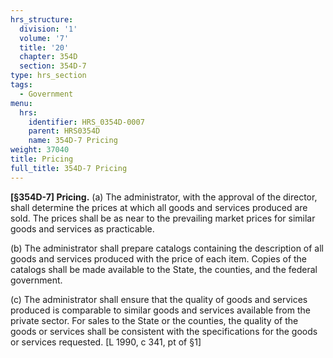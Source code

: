 ```yaml
---
hrs_structure:
  division: '1'
  volume: '7'
  title: '20'
  chapter: 354D
  section: 354D-7
type: hrs_section
tags:
  - Government
menu:
  hrs:
    identifier: HRS_0354D-0007
    parent: HRS0354D
    name: 354D-7 Pricing
weight: 37040
title: Pricing
full_title: 354D-7 Pricing
---
```

**[§354D-7] Pricing.** (a) The administrator, with the approval of the director, shall determine the prices at which all goods and services produced are sold. The prices shall be as near to the prevailing market prices for similar goods and services as practicable.

(b) The administrator shall prepare catalogs containing the description of all goods and services produced with the price of each item. Copies of the catalogs shall be made available to the State, the counties, and the federal government.

(c) The administrator shall ensure that the quality of goods and services produced is comparable to similar goods and services available from the private sector. For sales to the State or the counties, the quality of the goods or services shall be consistent with the specifications for the goods or services requested. [L 1990, c 341, pt of §1]